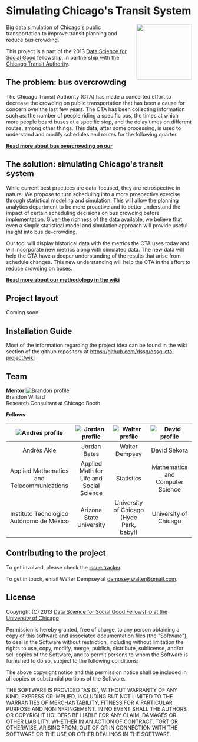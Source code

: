 Simulating Chicago's Transit System
=================

<a href="http://www.transitchicago.com"><img src="http://dssg.io/img/partners/cta.png" align="right" width="150"></a>

Big data simulation of Chicago's public transportation to improve transit planning and reduce bus crowding.

This project is a part of the 2013 [Data Science for Social Good](http://www.dssg.io) fellowship, in partnership with the [Chicago Transit Authority](http://www.transitchicago.com/).

## The problem: bus overcrowding
The Chicago Transit Authority (CTA) has made a concerted effort to decrease the crowding on public transportation that has been a 
cause for concern over the last few years. The CTA has been collecting information such as: the number of people riding a 
specific bus, the times at which more people board buses at a specific stop, and the delay times on different routes, among other
things. This data, after some processing, is used to understand and modify schedules and routes for the following quarter.

**[Read more about bus overcrowding on our](http://dssg.io/2013/08/02/why-bus-crowding-happens.html)**

## The solution: simulating Chicago's transit system
While current best practices are data-focused, they are retrospective in nature. We propose to turn scheduling into a more 
prospective exercise through statistical modeling and simulation. This will allow the planning analytics department to be more
proactive and to better understand the impact of certain scheduling decisions on bus crowding before implementation. Given the 
richness of the data available, we believe that even a simple statistical model and simulation approach will provide useful 
insight into bus de-crowding.

Our tool will display historical data with the metrics the CTA uses today and will incorporate new metrics along with simulated
data. The new data will help the CTA have a deeper understanding of the results that arise from schedule changes. This new
understanding will help the CTA in the effort to reduce crowding on buses.

**[Read more about our methodology in the wiki](../../wiki/Models)**

## Project layout
Coming soon!

## Installation Guide 
Most of the information regarding the project idea can be found in the wiki section of the github repository at https://github.com/dssg/dssg-cta-project/wiki

## Team

**Mentor**
![Brandon profile](http://dssg.io/img/people/willard.jpg) <br>
Brandon Willard <br>
Research Consultant at Chicago Booth 

**Fellows**

| ![Andres profile](http://dssg.io/img/people/carranza.jpg) | ![Jordan profile](http://dssg.io/img/people/bates.jpg) | ![Walter profile](http://dssg.io/img/people/dempsey.jpg) |![David profile](http://dssg.io/img/people/sekora.jpg) |
|:---:|:---:|:---:|:---:|
| Andr&eacute;s Akle | Jordan Bates | Walter Dempsey | David Sekora |
| Applied Mathematics and Telecommunications | Applied Math for Life and Social Science | Statistics | Mathematics and Computer Science |
| Instituto Tecnol&oacute;gico Aut&oacute;nomo de M&eacute;xico | Arizona State University | University of Chicago (Hyde Park, baby!)| University of Chicago |

## Contributing to the project
To get involved, please check the [issue tracker](https://github.com/dssg/bikeshare/issues).

To get in touch, email Walter Dempsey at dempsey.walter@gmail.com.

## License 

Copyright (C) 2013 [Data Science for Social Good Fellowship at the University of Chicago](http://dssg.io)

Permission is hereby granted, free of charge, to any person obtaining a copy of this software and associated documentation files (the "Software"), to deal in the Software without restriction, including without limitation the rights to use, copy, modify, merge, publish, distribute, sublicense, and/or sell copies of the Software, and to permit persons to whom the Software is furnished to do so, subject to the following conditions:

The above copyright notice and this permission notice shall be included in all copies or substantial portions of the Software.

THE SOFTWARE IS PROVIDED "AS IS", WITHOUT WARRANTY OF ANY KIND, EXPRESS OR IMPLIED, INCLUDING BUT NOT LIMITED TO THE WARRANTIES OF MERCHANTABILITY, FITNESS FOR A PARTICULAR PURPOSE AND NONINFRINGEMENT. IN NO EVENT SHALL THE AUTHORS OR COPYRIGHT HOLDERS BE LIABLE FOR ANY CLAIM, DAMAGES OR OTHER LIABILITY, WHETHER IN AN ACTION OF CONTRACT, TORT OR OTHERWISE, ARISING FROM, OUT OF OR IN CONNECTION WITH THE SOFTWARE OR THE USE OR OTHER DEALINGS IN THE SOFTWARE.
